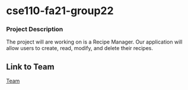 # cse110-fa21-group22

### Project Description

The project will are working on is a Recipe Manager. Our application will allow users to create, read, modify, and delete their recipes.

## Link to Team

[Team](./admin/team.md)
